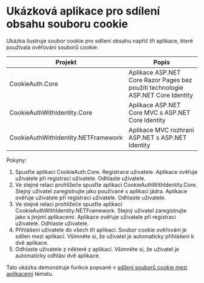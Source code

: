 # <a name="cookie-sharing-sample-app"></a>Ukázková aplikace pro sdílení obsahu souboru cookie

Ukázka ilustruje soubor cookie pro sdílení obsahu napříč tři aplikace, které používala ověřování souborů cookie:

| Projekt                             | Popis |
| ----------------------------------- | ----------- |
| CookieAuth.Core                     | Aplikace ASP.NET Core Razor Pages bez použití technologie ASP.NET Core Identity |
| CookieAuthWithIdentity.Core         | Aplikace ASP.NET Core MVC s ASP.NET Core Identity |
| CookieAuthWithIdentity.NETFramework | Aplikace MVC rozhraní ASP.NET s ASP.NET Identity |

Pokyny:

1. Spusťte aplikaci CookieAuth.Core. Registrace uživatele. Aplikace ověřuje uživatele při registraci uživatele. Odhlaste uživatele.
1. Ve stejné relaci prohlížeče spusťte aplikaci CookieAuthWithIdentity.Core. Stejný uživatel zaregistrujte jako používané s aplikací jádra. Aplikace ověřuje uživatele při registraci uživatele. Odhlaste uživatele.
1. Ve stejné relaci prohlížeče spusťte aplikaci CookieAuthWithIdentity.NETFramework. Stejný uživatel zaregistrujte jako s jinými aplikacemi. Aplikace ověřuje uživatele při registraci uživatele. Odhlaste uživatele.
1. Přihlášení uživatele do všech tří aplikací. Soubor cookie ověřování je sdílen mezi aplikací. Všimněte si, že uživatel je automaticky přihlášeni k dvě aplikace.
1. Odhlaste uživatele z některé z aplikací. Všimněte si, že uživatel je automaticky odhlásí dvě aplikace.

Tato ukázka demonstruje funkce popsané v [sdílení souborů cookie mezi aplikacemi](https://docs.microsoft.com/aspnet/core/security/cookie-sharing) tématu.
